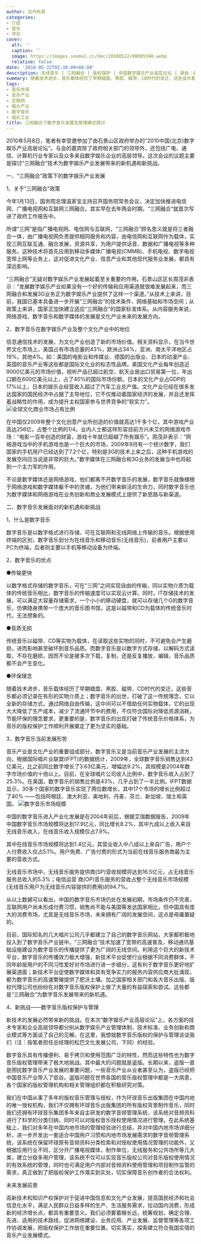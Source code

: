```yaml
---
author: 吕丹布恩
categories:
- 介绍
- 音乐
- 评论
cover:
  alt: ''
  caption: ''
  image: https://images.soomal.cc/doc/20100522/00005590.webp
  relative: false
date: '2010-05-22T02:38:09+08:00'
description: 无线音乐 | 三网融合 | 版权保护 | 中国数字娱乐产业高层论坛 | 源自：新浪音乐 | 版权：转载 |  平均/总评分：10.00/40
summary: 随着技术进步，音乐载体经历了早期蜡盘、黑胶、磁带、CD时代的变迁，这些音乐都必须记录在有形的实物介质上；数字音乐的出世，打破了这一传统理念，它以全新的存储方式，通过网络自由传输，这中间可以不借助任何实物载体，它的出现大大降低了生产成本，减少了流通环节中的费用，不仅符合国际对降低资源消耗，节能环保的理念要求，更重要的是，数字音乐的出现打破了传统音乐价格体系，为音乐的版权保护工作顺利开展奠定了更为坚实的基础……
tags:
- 音乐市场
- 音乐产业
- 互联网
- 唱片产业
- 数字音乐
- 唱片工业
title: 三网融合下数字音乐发展及管理模式探讨
---
```


2010年5月8日，笔者有幸受邀参加了由石景山区政府举办的“2010中国(北京)数字娱乐产业高层论坛”。与会的嘉宾除了政府相关部门的领导外，还包括广电、通信、计算机行业专家以及众多来自数字娱乐企业的高层领导。这次会议的议题主要是探讨“三网融合”技术为数字娱乐产业发展带来的新机遇和新挑战。

一、“三网融合”政策下的数字娱乐产业发展

1、关于“三网融合”政策

今年1月13日，国务院总理温家宝主持召开国务院常务会议，决定加快推进电信网、广播电视网和互联网三网融合。其实早在去年两会时期，“三网融合”就首次写进了政府工作报告中。

所谓“三网”是指广播电视网、电信网与互联网，“三网融合”顾名思义就是将三者融合一体，由广播电视网负责提供相同服务和内容，由电信网和互联网作为载体，实现三网互联互通、融合发展，资源共享，为用户提供话音、数据和广播电视等多种服务。这种技术将首先应用到移动多媒体广播电视(CMMB)、手机电视、数字电视宽带上网等业务上，这对促进文化产业、信息产业和其他现代服务业发展，都具有深远影响。

“三网融合”无疑对数字娱乐产业发展起着至关重要的作用。石景山区区长周茂非表示：“发展数字娱乐产业如果没有一个好的传输和应用渠道就很难发展起来，而三网融合和发展3G业务正为数字娱乐产业提供了这样一个渠道。”从技术上来讲，目前，我国已基本具备进一步开展“三网融合”的技术条件、网络基础和市场空间；从政策上来讲，国家正加快建立适应“三网融合”的国家标准体系。从内容服务来说，网络游戏、数字音乐和数字媒体的发展是文化产业未来的发展方向。

2、数字音乐在数字娱乐产业及整个文化产业中的地位

信息通信技术的发展，为文化产业创造了新的市场价值。相关资料显示，在当今世界文化市场上，美国占有市场总量的43%，欧洲占34%，亚洲、南太平洋地区占19%，其他4%。如：美国的电影业和传媒业、德国的出版业、日本的动漫产业、英国的音乐产业等这些都是国际文化业的标志性品牌。美国文化产业每年创造近9000亿美元的市场价值，视听产品已超过航空、航天业居出口贸易第一位，年出口额在600亿美元以上，占了40%的国际市场份额。日本的文化产业占GDP的17%以上，日本的娱乐业经营收入超过了汽车工业总产值。文化产业已经在很多发达国家的国民经济中占据了主导地位，它不仅推动着国家经济的发展，并且还发挥着战略性的作用，成为提升主权国家参与世界竞争的“软实力”。
![全球文化商业市场占有比例](https://images.soomal.cc/doc/20100522/00005590.webp)





在中国仅2009年整个文化创意产业所创造的价值就高达1千多个亿，其中游戏产业高达256亿，占整个比例的1/4。业内人士都这样形容目前方兴未艾的网络游戏市场：“电影一百年创造的财富，游戏十年就已超越了所有娱乐”。周茂非表示：“网络游戏当中的手机游戏也是一个巨大的市场，2009年9月有一个统计数字，我们国家的手机用户已经达到了7.2个亿，特别是3G的技术上来之后，这种手机游戏的发展空间应当说是非常的巨大。”数字媒体在三网融合和3G业务的发展当中也将起到一个主力军的作用。

不论是数字媒体还是网络游戏，他们都离不开数字音乐的发展，数字音乐就像植根于网络游戏和数字媒体躯干中的灵魂，为他们带来鲜活的生命力，同时数字音乐也为数字媒体和网络游戏在业务创新和商业发展模式上提供了新思路与新渠道。

二、数字音乐发展面对的新机遇和新挑战

1、什么是数字音乐

数字音乐是以数字格式进行存储、可在互联网和无线网络上传输的音乐。根据使用终端的区别，数字音乐划分为在线音乐和移动音乐(无线音乐)，前者用户主要以PC为终端，后者则主要以手机等移动设备为终端。

2、数字音乐的优点

●传输更快

以数字格式存储的数字音乐，可在“三网”之间实现自由的传输，同以实物介质为载体的传统音乐相比，数字音乐的传输速度可以实现云计算。同时，IT存储技术的发展，可以满足大容量存储需求，一个小小的移动硬盘，就可以存储几个G的数字音乐，仿佛随身携带一个庞大的音乐图书馆，这是以磁带和CD为载体的传统音乐时代，无法想象的。

●音质无损

传统音乐以磁带、CD等实物为载体，在读取这些实物的同时，不可避免会产生磨损，进而影响甚至破坏到音乐品质。而数字音乐是以数字方式存储，以解码方式读取，不存在磨损，因而不论是被多次下载，复制，还是反复播放，编辑，音乐品质都不会产生变化。

●环保理念

随着技术进步，音乐载体经历了早期蜡盘、黑胶、磁带、CD时代的变迁，这些音乐都必须记录在有形的实物介质上；数字音乐的出世，打破了这一传统理念，它以全新的存储方式，通过网络自由传输，这中间可以不借助任何实物载体，它的出现大大降低了生产成本，减少了流通环节中的费用，不仅符合国际对降低资源消耗，节能环保的理念要求，更重要的是，数字音乐的出现打破了传统音乐价格体系，为音乐的版权保护工作顺利开展奠定了更为坚实的基础。

3、数字音乐当前发展形势

音乐产业是文化产业的重要组成部分，数字音乐又是当前音乐产业发展的主流方向，根据国际唱片业联盟(IFPT)的数据统计，2009年，全球数字音乐销售达到43亿美元，比之前同比数字增长了3.63亿美元，增幅达9.2%，其规模是2004年数字市场价值的十倍以上。目前，在全球唱片公司收入比例中，数字音乐收入占到了25.3%。在美国，数字音乐的销售比例是43%，几乎占到了一半比例。IFPT数据显示，30多个国家的数字音乐实现了两位数增长，其中17个市场的增长比例超过了40% ――包括阿根廷、澳大利亚、奥地利、丹麦、芬兰、新加坡、瑞士和英国。
![数字音乐市场规模](https://images.soomal.cc/doc/20100522/00005591.webp)





中国的数字音乐进入产业化发展是在2004年前后，根据艾瑞数据报告，2009年中国数字音乐市场规模将达到17.9亿元，同比增长8.2%，其中九成以上收入来自无线音乐收入，在线音乐收入规模仅占7.9%。

其中在线音乐市场规模将达到1.4亿元，其营业收入中八成以上来自广告，用户个人付费收入仅占5.1%。用户免费、广告付费的形式为当前在线音乐服务商最为主要的营收方式。

无线音乐市场中，无线音乐服务提供商(SP)营收规模将达到16.5亿元，占无线音乐服务总收入的5.3%；电信运营 商(OP)音乐服务的营收占整个无线音乐市场规模(无线音乐用户为无线音乐内容提供的费用)的94.7%。

从以上数据可以看出，中国的数字音乐市场仍处在发展初期，市场条件仍不完善，互联网用户尚未形成付费习惯，销售尚不能与美国等发达国家相比，但中国具有庞大的消费市场，尤其是无线音乐市场，未来拥有广阔的发展空间，这点是毋庸置疑的。

目前，国际知名的几大唱片公司几乎都建立了自己的数字音乐网站，大家都积极地投入到了数字音乐产业链中。“三网融合”技术加速了宽带的高速普及，移动通讯基础设施建设为数字音乐的传播提供了更为广阔的无线空间。利用这个巨大的新技术平台，数字音乐的传播效力极大增强，新技术平台促使行业根据不同消费群体，不同年龄层用户的不同习性爱好对市场进行进一步细分，这有利于数字音乐更好地扩展渠道面；新技术平台促使数字媒体和具有竞争实力的服务内容供应商大批涌现，都为数字音乐的高速繁殖提供了肥沃土壤。加之国家相关部门和各大音乐出版、版权代理公司也纷纷在对数字音乐版权保护上做了大量的有益探索和尝试。这些都是“三网融合”为数字音乐发展带来的新机遇。

4、新挑战――数字音乐版权保护与管理

新技术的发展必然带来新的挑战。在本次“数字娱乐产业高层论坛”上，各方面的技术专家和企业高层领导都分别从数字娱乐产业管理体制、技术标准、业务创新和商业模式等方面谈了自己的见解。在这里，我想就数字音乐版权的保护与管理谈谈我们（注：指笔者担任总经理的松巴文化发展公司，下同）的经验。

数字音乐具有传播便利、易于拷贝和使用范围广泛的特性，然而这些特性也为数字音乐版权管理带来了极大地挑战。其中最大的问题就是盗版。长期以来，盗版一直是困扰数字音乐产业发展的重要问题，一些音乐产业从业者甚至认为，盗版已经把中国音乐产业带入了低谷。盗版问题在世界各国的音乐版权管理中都是一大病患，各个国家的版权管理机构和相关管理组织都在积极研究对策。

我们在中国从事了多年的版权音乐管理与授权，作为环球音乐出版集团在中国内地的唯一授权机构，我们不仅拥有环球音乐出版集团的所有版权背景制作音乐，同时我们还拥有环球音乐集团多年来自主研发的数字音频管理系统，该系统对音频资料进行了科学的分类归纳，同时可以对版权音乐授权使用情况进行管理，在此系统基础上，我们对多年在中国内地市场的管理经验进行总结，并对中国内地市场详细分析，进一步开发出一套适合中国用户习惯和内地市场发展需求的数字音频管理系统，该系统在保留环球原有音频资料分类检索和对授权使用情况管理的功能外，又根据应用行业不同，区分开广播电视媒体，制作单位，无线服务和公共场所等几大类，建立分级多用户管理，该系统不仅可以实现音乐版权公司对音乐版权使用情况的有效系统的管理，同时也可满足用户内部对音频资料使用管理和项目制作监管的需求，真正做到了把版权保护工作落实到实处，切实保障音乐创作者的合法权利。

未来发展前景

高新技术和知识产权保护对于促进中国信息和文化产业发展，提高国民经济和社会信息化水平，满足人民群众日益多样的生产、生活服务需求，拉动国内消费，形成新的经济增长点，都具有重要意义。我们必须要着眼长远，统筹规划，确定合理、先进、适用的技术路线，促进网络建设、业务应用、产业发展、监督管理等各项工作协调发展，把版权保护工作放在重要位置，切实落实，探索建立符合我国实情的音乐产业发展模式。